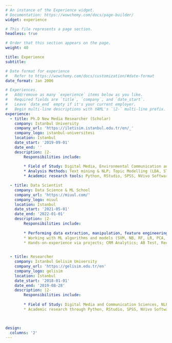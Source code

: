 ```yaml
---
# An instance of the Experience widget.
# Documentation: https://wowchemy.com/docs/page-builder/
widget: experience

# This file represents a page section.
headless: true

# Order that this section appears on the page.
weight: 40

title: Experience
subtitle:

# Date format for experience
#   Refer to https://wowchemy.com/docs/customization/#date-format
date_format: Jan 2006

# Experiences.
#   Add/remove as many `experience` items below as you like.
#   Required fields are `title`, `company`, and `date_start`.
#   Leave `date_end` empty if it's your current employer.
#   Begin multi-line descriptions with YAML's `|2-` multi-line prefix.
experience:
  - title: Ph.D New Media Researcher (Scholar)
    company: Istanbul University 
    company_url: 'https://iletisim.istanbul.edu.tr/en/_'
    company_logo: istanbul-universitesi
    location: Istanbul
    date_start: '2019-09-01'
    date_end: ''
    description: |2-
        Responsibilities include:
        
        * Field of Study: Digital Media, Environmental Communication and Communication Sciences, Data Science, Political Discourse
        * Analysis Methods: Text mining & NLP; Topic Modelling (LDA, STM), Social Network Analysis, Text Clustering
        * Academic research tools: Python, RStudio, SPSS, NVivo Software

  - title: Data Scientist
    company: Data Science & ML School
    company_url: 'https://miuul.com/'
    company_logo: miuul
    location: Istanbul
    date_start: '2021-05-01'
    date_end: '2022-01-01'
    description: |2-
        Responsibilities include:
        
        * Performing data extraction, manipulation, feature engineering and visualization. Applying statistical testing and ML techniques: hypothesis testing, classification, regression.
        * Working with ML algorithms and models (SVM, NB, RF, LR, PCA, Rule- Based) and their underlying computational and probabilistic statistics.
        * Hands-on-experience via projects; CRM Analytics; AB Test, Recommendation Systems; Measurement, Regression, Classification and Time Series Problems, Demand Forecasting and et al.
    

  - title: Researcher
    company: Istanbul Gelisim University
    company_url: 'https://gelisim.edu.tr/en'
    company_logo: gelisim
    location: Istanbul
    date_start: '2018-01-01'
    date_end: '2019-08-28'
    description: |2-
        Responsibilities include:
        
        * Field of Study: Digital Media and Communication Sciences, NLP & Text Mining, Data Visualization, Machine Learning
        * Academic research through Python, RStudio, SPSS, NVivo Software
    


design:
  columns: '2'
---
```

